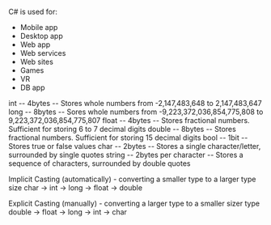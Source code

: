 C# is used for:
- Mobile app
- Desktop app
- Web app
- Web services
- Web sites
- Games
- VR
- DB app

int -- 4bytes -- Stores whole numbers from -2,147,483,648 to 2,147,483,647
long -- 8bytes -- Sores whole numbers from -9,223,372,036,854,775,808 to 9,223,372,036,854,775,807
float -- 4bytes -- Stores fractional numbers. Sufficient for storing 6 to 7 decimal digits
double -- 8bytes -- Stores fractional numbers. Sufficient for storing 15 decimal digits
bool -- 1bit -- Stores true or false values
char -- 2bytes -- Stores a single character/letter, surrounded by single quotes
string -- 2bytes per character -- Stores a sequence of characters, surrounded by double quotes

Implicit Casting (automatically) - converting a smaller type to a larger type size
char -> int -> long -> float -> double

Explicit Casting (manually) - converting a larger type to a smaller sizer type
double -> float -> long -> int -> char

